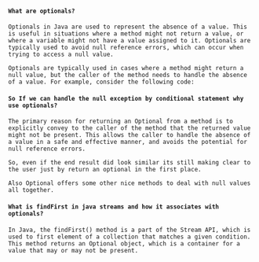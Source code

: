 #### **`What are optionals?`**
```
Optionals in Java are used to represent the absence of a value. This is useful in situations where a method might not return a value, or where a variable might not have a value assigned to it. Optionals are typically used to avoid null reference errors, which can occur when trying to access a null value.

Optionals are typically used in cases where a method might return a null value, but the caller of the method needs to handle the absence of a value. For example, consider the following code:

```

#### **`So If we can handle the null exception by conditional statement why use optionals?`**
```
The primary reason for returning an Optional from a method is to explicitly convey to the caller of the method that the returned value might not be present. This allows the caller to handle the absence of a value in a safe and effective manner, and avoids the potential for null reference errors.

So, even if the end result did look similar its still making clear to the user just by return an optional in the first place. 

Also Optional offers some other nice methods to deal with null values all together. 
```


#### **`What is findFirst in java streams and how it associates with optionals?`**
```
In Java, the findFirst() method is a part of the Stream API, which is used to first element of a collection that matches a given condition. This method returns an Optional object, which is a container for a value that may or may not be present.
```
